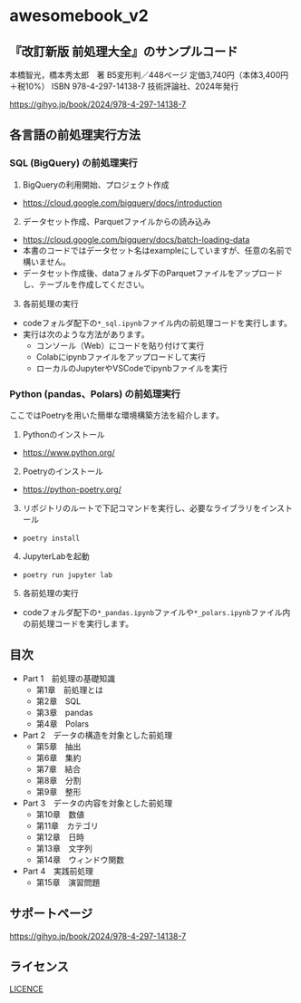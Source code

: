 # awesomebook_v2

## 『改訂新版 前処理大全』のサンプルコード

本橋智光，橋本秀太郎　著
B5変形判／448ページ
定価3,740円（本体3,400円＋税10%）
ISBN 978-4-297-14138-7
技術評論社、2024年発行

<https://gihyo.jp/book/2024/978-4-297-14138-7>


## 各言語の前処理実行方法

### SQL (BigQuery) の前処理実行

1. BigQueryの利用開始、プロジェクト作成
  - https://cloud.google.com/bigquery/docs/introduction
2. データセット作成、Parquetファイルからの読み込み
  - https://cloud.google.com/bigquery/docs/batch-loading-data
  - 本書のコードではデータセット名はexampleにしていますが、任意の名前で構いません。
  - データセット作成後、dataフォルダ下のParquetファイルをアップロードし、テーブルを作成してください。
3. 各前処理の実行
  - codeフォルダ配下の`*_sql.ipynb`ファイル内の前処理コードを実行します。
  - 実行は次のような方法があります。
    - コンソール（Web）にコードを貼り付けて実行
    - Colabにipynbファイルをアップロードして実行
    - ローカルのJupyterやVSCodeでipynbファイルを実行

### Python (pandas、Polars) の前処理実行

ここではPoetryを用いた簡単な環境構築方法を紹介します。

1. Pythonのインストール
  - https://www.python.org/
2. Poetryのインストール
  - https://python-poetry.org/
3. リポジトリのルートで下記コマンドを実行し、必要なライブラリをインストール
  - `poetry install`
4. JupyterLabを起動
  - `poetry run jupyter lab`
5. 各前処理の実行
  - codeフォルダ配下の`*_pandas.ipynb`ファイルや`*_polars.ipynb`ファイル内の前処理コードを実行します。


## 目次

* Part 1　前処理の基礎知識
  * 第1章　前処理とは
  * 第2章　SQL
  * 第3章　pandas
  * 第4章　Polars
* Part 2　データの構造を対象とした前処理
  * 第5章　抽出
  * 第6章　集約
  * 第7章　結合
  * 第8章　分割
  * 第9章　整形
* Part 3　データの内容を対象とした前処理
  * 第10章　数値
  * 第11章　カテゴリ
  * 第12章　日時
  * 第13章　文字列
  * 第14章　ウィンドウ関数
* Part 4　実践前処理
  * 第15章　演習問題

## サポートページ

https://gihyo.jp/book/2024/978-4-297-14138-7

## ライセンス

[LICENCE](https://github.com/ghmagazine/awesomebook_v2/blob/develop/LICENSE)
